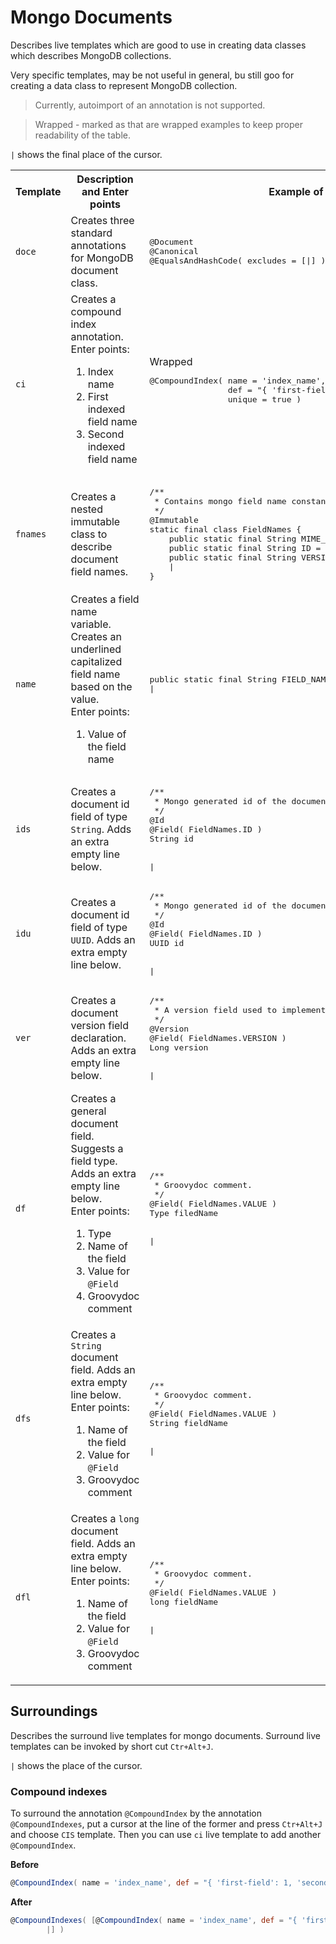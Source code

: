# Mongo Documents
Describes live templates which are good to use in creating data classes which describes MongoDB collections.

Very specific templates, may be not useful in general, bu still goo for creating a data class to represent MongoDB collection.

> Currently, autoimport of an annotation is not supported.

> Wrapped - marked as that are wrapped examples to keep proper readability of the table.

`|` shows the final place of the cursor.

<table>
  <tr>
    <th>Template</th><th>Description and Enter points</th><th>Example of the result</th>
  </tr>
  <tr>
    <td><code>doce</code></td>
    <td>Creates three standard annotations for MongoDB document class.</td>
    <td>
      <pre lang='Groovy'>
@Document
@Canonical
@EqualsAndHashCode( excludes = [|] )</pre>
    </td>
  </tr>
  <tr>
    <td><code>ci</code></td>
    <td>Creates a compound index annotation.<br/>
      Enter points:<br/>
      <ol>
        <li>Index name</li>
        <li>First indexed field name</li>
        <li>Second indexed field name</li>
      </ol>
    </td>
    <td>
      Wrapped
      <pre lang='Groovy'>
@CompoundIndex( name = 'index_name', 
                def = "{ 'first-field': 1, 'second-field': 1| }", 
                unique = true )</pre>
    </td>
  </tr>
  <tr>
    <td><code>fnames</code></td>
    <td>Creates a nested immutable class to describe document field names.</td>
    <td>
      <pre lang='Groovy'>
/**
 * Contains mongo field name constants, which are publicly accessible.
 */
@Immutable
static final class FieldNames {
    public static final String MIME_TYPE = 'mime-type'
    public static final String ID = '_id'
    public static final String VERSION = 'version'
    |
}</pre>
    </td>
  </tr>
  <tr>
      <td><code>name</code></td>
      <td>Creates a field name variable.<br/>
      Creates an underlined capitalized field name based on the value.<br/>
        Enter points:<br/>
        <ol>
          <li>Value of the field name</li>
        </ol>
      </td>
      <td>
        <pre lang='Groovy'>
public static final String FIELD_NAME = 'field-name'
|</pre>
      </td>
  </tr>
  <tr>
    <td><code>ids</code></td>
    <td>Creates a document id field of type <code>String</code>. Adds an extra empty line below.</td>
    <td>
      <pre lang='Groovy'>
/**
 * Mongo generated id of the document.
 */
@Id
@Field( FieldNames.ID )
String id
<br/>
|</pre>
    </td>
  </tr>
  <tr>
    <td><code>idu</code></td>
    <td>Creates a document id field of type <code>UUID</code>. Adds an extra empty line below.</td>
    <td>
      <pre lang='Groovy'>
/**
 * Mongo generated id of the document.
 */
@Id
@Field( FieldNames.ID )
UUID id
<br/>
|</pre>
    </td>
  </tr>
  <tr>
    <td><code>ver</code></td>
    <td>Creates a document version field declaration. Adds an extra empty line below.</td>
    <td>
      <pre lang='Groovy'>
/**
 * A version field used to implement optimistic locking on entities.
 */
@Version
@Field( FieldNames.VERSION )
Long version
<br/>
|</pre>
    </td>
  </tr>
  <tr>
    <td><code>df</code></td>
    <td>Creates a general document field. Suggests a field type. Adds an extra empty line below.<br/>
      Enter points:<br/>
      <ol>
        <li>Type</li>
        <li>Name of the field</li>
        <li>Value for <code>@Field</code></li>
        <li>Groovydoc comment</li>
      </ol>
    </td>
    <td>
      <pre lang='Groovy'>
/**
 * Groovydoc comment.
 */
@Field( FieldNames.VALUE )
Type filedName
<br/>
|</pre>
    </td>
  </tr>
  <tr>
    <td><code>dfs</code></td>
    <td>Creates a <code>String</code> document field. Adds an extra empty line below.<br/>
      Enter points:<br/>
      <ol>
        <li>Name of the field</li>
        <li>Value for <code>@Field</code></li>
        <li>Groovydoc comment</li>
      </ol>
    </td>
    <td>
      <pre lang='Groovy'>
/**
 * Groovydoc comment.
 */
@Field( FieldNames.VALUE )
String fieldName
<br/>
|</pre>
    </td>
  </tr>
  <tr>
    <td><code>dfl</code></td>
    <td>Creates a <code>long</code> document field. Adds an extra empty line below.<br/>
      Enter points:<br/>
      <ol>
        <li>Name of the field</li>
        <li>Value for <code>@Field</code></li>
        <li>Groovydoc comment</li>
      </ol>
    </td>
    <td>
      <pre lang='Groovy'>
/**
 * Groovydoc comment.
 */
@Field( FieldNames.VALUE )
long fieldName
<br/>
|</pre>
    </td>
  </tr>
</table>

## Surroundings
Describes the surround live templates for mongo documents. Surround live templates can be invoked by short cut `Ctr+Alt+J`.

`|` shows the place of the cursor.

### Compound indexes
To surround the annotation `@CompoundIndex` by the annotation `@CompoundIndexes`, put a cursor at the line of the former and press `Ctr+Alt+J` and choose `CIS` template. 
Then you can use `ci` live template to add another `@CompoundIndex`. 

**Before**
```groovy
@CompoundIndex( name = 'index_name', def = "{ 'first-field': 1, 'second-field': 1 }", unique = true )|
```
**After**
```groovy
@CompoundIndexes( [@CompoundIndex( name = 'index_name', def = "{ 'first-field': 1, 'second-field': 1 }", unique = true ),
        |] )
```